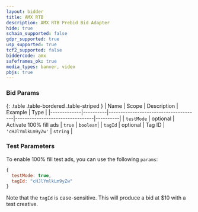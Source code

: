 ```yaml
---
layout: bidder
title: AMX RTB
description: AMX RTB Prebid Bid Adapter
hide: true
schain_supported: false
gdpr_supported: true
usp_supported: true
tcf2_supported: false
biddercode: amx
safeframes_ok: true
media_types: banner, video
pbjs: true
---
```


### Bid Params

{: .table .table-bordered .table-striped }
| Name        | Scope    | Description                          | Example                         | Type     |
|-------------|----------|--------------------------------------|---------------------------------|----------|
| `testMode`  | optional | Activate 100% fill ads               | `true`                          | `boolean`|
| `tagId`     | optional | Tag ID                               | `'cHJlYmlkLm9yZw'`              | `string` |

### Test Parameters

To enable 100% fill test ads, you can use the following `params`:

```javascript
{
  testMode: true,
  tagId: "cHJlYmlkLm9yZw"
}
```

Note that the `tagId` is case-sensitive. This will produce a bid at $10 with a test creative.
